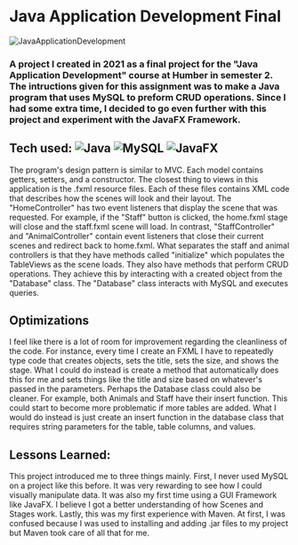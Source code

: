 # Java Application Development Final
![JavaApplicationDevelopment](https://user-images.githubusercontent.com/101066826/191895297-7af6844e-ddd1-482c-a674-b115fdbc901a.png)

### A project I created in 2021 as a final project for the "Java Application Development" course at Humber in semester 2. The intructions given for this assignment was to make a Java program that uses MySQL to preform CRUD operations. Since I had some extra time, I decided to go even further with this project and experiment with the JavaFX Framework.

## Tech used: ![Java](https://img.shields.io/badge/java-%23ED8B00.svg?style=for-the-badge&logo=java&logoColor=white) ![MySQL](https://img.shields.io/badge/mysql-%2300f.svg?style=for-the-badge&logo=mysql&logoColor=white) ![JavaFX](https://img.shields.io/badge/javaFX-%23ED8B00.svg?style=for-the-badge&logo=java&logoColor=white)
The program's design pattern is similar to MVC. Each model contains getters, setters, and a constructor. The closest thing to views in this application is the .fxml resource files. Each of these files contains XML code that describes how the scenes will look and their layout. The "HomeController" has two event listeners that display the scene that was requested. For example, if the "Staff" button is clicked, the home.fxml stage will close and the staff.fxml scene will load. In contrast, "StaffController" and "AnimalController" contain event listeners that close their current scenes and redirect back to home.fxml. What separates the staff and animal controllers is that they have methods called "initialize" which populates the TableViews as the scene loads. They also have methods that perform CRUD operations. They achieve this by interacting with a created object from the "Database" class. The "Database" class interacts with MySQL and executes queries.

## Optimizations
I feel like there is a lot of room for improvement regarding the cleanliness of the code. For instance, every time I create an FXML I have to repeatedly type code that creates objects, sets the title, sets the size, and shows the stage. What I could do instead is create a method that automatically does this for me and sets things like the title and size based on whatever's passed in the parameters. Perhaps the Database class could also be cleaner. For example, both Animals and Staff have their insert function. This could start to become more problematic if more tables are added. What I would do instead is just create an insert function in the database class that requires string parameters for the table, table columns, and values.

## Lessons Learned:
This project introduced me to three things mainly. First, I never used MySQL on a project like this before. It was very rewarding to see how I could visually manipulate data. It was also my first time using a GUI Framework like JavaFX. I believe I got a better understanding of how Scenes and Stages work. Lastly, this was my first experience with Maven. At first, I was confused because I was used to installing and adding .jar files to my project but Maven took care of all that for me.
